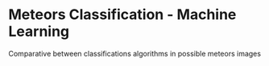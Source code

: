 # Meteors Classification - Machine Learning
Comparative between classifications algorithms in possible meteors images
